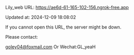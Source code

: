 Lily_web URL: https://ae6d-61-165-102-156.ngrok-free.app

Updated at: 2024-12-09 18:08:02

If you cannot open this URL, the server might be down.

Please contact: 

goley04@foxmail.com Or Wechat:GL_yeaH